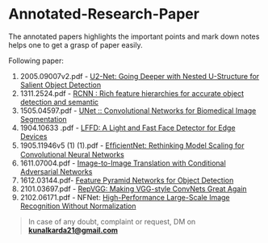 # Annotated-Research-Paper
The annotated papers highlights the important points and mark down notes helps one to get a grasp of paper easily. 


Following paper:

1) 2005.09007v2.pdf -  [U2-Net: Going Deeper with Nested U-Structure for Salient Object Detection](https://github.com/kunalkarda/Annotated-Research-Paper/blob/main/2005.09007v2%20(1).pdf)
2) 1311.2524.pdf    -  [RCNN : Rich feature hierarchies for accurate object detection and semantic](https://github.com/kunalkarda/Annotated-Research-Paper/blob/main/1311.2524.pdf)
3) 1505.04597.pdf   -  [UNet :: Convolutional Networks for Biomedical Image Segmentation](https://github.com/kunalkarda/Annotated-Research-Paper/blob/main/1505.04597.pdf)
4) 1904.10633 .pdf -  [LFFD: A Light and Fast Face Detector for Edge Devices](https://github.com/kunalkarda/Annotated-Research-Paper/blob/main/1904.10633%20(4).pdf)
5) 1905.11946v5 (1) (1).pdf - [EfﬁcientNet: Rethinking Model Scaling for Convolutional Neural Networks](https://github.com/kunalkarda/Annotated-Research-Paper/blob/main/1905.11946v5%20(1)%20(1).pdf)
6) 1611.07004.pdf - [Image-to-Image Translation with Conditional Adversarial Networks](https://github.com/kunalkarda/Annotated-Research-Paper/blob/main/1611.07004%20.pdf)
7) 1612.03144.pdf- [Feature Pyramid Networks for Object Detection](https://github.com/kunalkarda/Annotated-Research-Paper/blob/main/1612.03144%20(2).pdf)
8) 2101.03697.pdf - [RepVGG: Making VGG-style ConvNets Great Again
](https://github.com/kunalkarda/Annotated-Research-Paper/blob/main/2101.03697.pdf)
9) 2102.06171.pdf - NFNet: [High-Performance Large-Scale Image Recognition Without Normalization](https://github.com/kunalkarda/Annotated-Research-Paper/blob/main/2102.06171%20(1).pdf)

> In case of any doubt, complaint or request, DM on **kunalkarda21@gmail.com**
